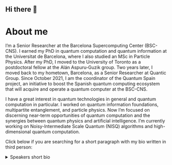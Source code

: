 ## Hi there 👋

<!--
**AlbaCL/AlbaCL** is a ✨ _special_ ✨ repository because its `README.md` (this file) appears on your GitHub profile.

Here are some ideas to get you started:

- 🔭 I’m currently working on ...
- 🌱 I’m currently learning ...
- 👯 I’m looking to collaborate on ...
- 🤔 I’m looking for help with ...
- 💬 Ask me about ...
- 📫 How to reach me: ...
- 😄 Pronouns: ...
- ⚡ Fun fact: ...
-->

# About me

I’m a Senior Researcher at the Barcelona Supercomputing Center (BSC-CNS). I earned my PhD in quantum computation and quantum information at the Universitat de Barcelona, where I also studied an MSc in Particle Physics. After my PhD, I moved to the University of Toronto as a postdoctoral fellow at the Alán Aspuru-Guzik group. Two years later, I moved back to my hometown, Barcelona, as a Senior Researcher at Quantic Group. Since October 2021, I am the coordinator of the Quantum Spain project, an initiative to boost the Spanish quantum computing ecosystem that will acquire and operate a quantum computer at the BSC-CNS.

I have a great interest in quantum technologies in general and quantum computation in particular. I worked on quantum information foundations, multipartite entanglement, and particle physics. Now I’m focused on discerning near-term opportunities of quantum computation and the synergies between quantum physics and artificial intelligence. I’m currently working on Noisy-Intermediate Scale Quantum (NISQ) algorithms and high-dimensional quantum computation.

Click below if you are searching for a short paragraph with my bio written in third person:

<details>
<summary>Speakers short bio</summary>
<br>
Alba Cervera-Lierta is a Senior Researcher at the Barcelona Supercomputing Center. She earned her PhD in 2019 at the University of Barcelona, where she studied physics and an MSc in particle physics. After her PhD, she moved to the University of Toronto as a postdoctoral fellow at the Alán Aspuru-Guizik group. She works on near-term quantum algorithms and their applications, high-dimensional quantum computation, and artificial intelligence strategies in quantum physics. Since October 2021, she is the coordinator of the Quantum Spain project, an initiative to boost the quantum computing ecosystem that will acquire and operate a quantum computer at the BSC-CNS.
</details>
